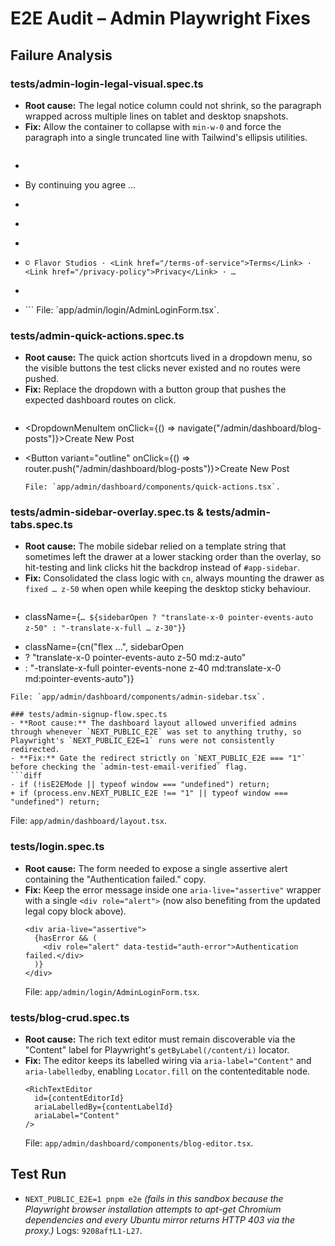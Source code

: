 # E2E Audit – Admin Playwright Fixes

## Failure Analysis

### tests/admin-login-legal-visual.spec.ts
- **Root cause:** The legal notice column could not shrink, so the paragraph wrapped across multiple lines on tablet and desktop snapshots.
- **Fix:** Allow the container to collapse with `min-w-0` and force the paragraph into a single truncated line with Tailwind's ellipsis utilities.
  ```diff
- <div className="legal-notice-wrapper min-w-0 flex-1">
-   <p className="legal-notice ...">By continuing you agree …</p>
- </div>
+ <div className="min-w-0 flex-1">
+   <p className="block max-w-full whitespace-nowrap overflow-hidden text-ellipsis text-xs text-muted-foreground">
+     © Flavor Studios · <Link href="/terms-of-service">Terms</Link> · <Link href="/privacy-policy">Privacy</Link> · …
+   </p>
+ </div>
  ```
  File: `app/admin/login/AdminLoginForm.tsx`.

### tests/admin-quick-actions.spec.ts
- **Root cause:** The quick action shortcuts lived in a dropdown menu, so the visible buttons the test clicks never existed and no routes were pushed.
- **Fix:** Replace the dropdown with a button group that pushes the expected dashboard routes on click.
  ```diff
- <DropdownMenuItem onClick={() => navigate("/admin/dashboard/blog-posts")}>Create New Post</DropdownMenuItem>
+ <Button variant="outline" onClick={() => router.push("/admin/dashboard/blog-posts")}>Create New Post</Button>
  ```
  File: `app/admin/dashboard/components/quick-actions.tsx`.

### tests/admin-sidebar-overlay.spec.ts & tests/admin-tabs.spec.ts
- **Root cause:** The mobile sidebar relied on a template string that sometimes left the drawer at a lower stacking order than the overlay, so hit-testing and link clicks hit the backdrop instead of `#app-sidebar`.
- **Fix:** Consolidated the class logic with `cn`, always mounting the drawer as `fixed … z-50` when open while keeping the desktop sticky behaviour.
  ```diff
- className={`… ${sidebarOpen ? "translate-x-0 pointer-events-auto z-50" : "-translate-x-full … z-30"}`}
+ className={cn("flex …", sidebarOpen
+   ? "translate-x-0 pointer-events-auto z-50 md:z-auto"
+   : "-translate-x-full pointer-events-none z-40 md:translate-x-0 md:pointer-events-auto")}
  ```
  File: `app/admin/dashboard/components/admin-sidebar.tsx`.

### tests/admin-signup-flow.spec.ts
- **Root cause:** The dashboard layout allowed unverified admins through whenever `NEXT_PUBLIC_E2E` was set to anything truthy, so Playwright's `NEXT_PUBLIC_E2E=1` runs were not consistently redirected.
- **Fix:** Gate the redirect strictly on `NEXT_PUBLIC_E2E === "1"` before checking the `admin-test-email-verified` flag.
  ```diff
- if (!isE2EMode || typeof window === "undefined") return;
+ if (process.env.NEXT_PUBLIC_E2E !== "1" || typeof window === "undefined") return;
  ```
  File: `app/admin/dashboard/layout.tsx`.

### tests/login.spec.ts
- **Root cause:** The form needed to expose a single assertive alert containing the "Authentication failed." copy.
- **Fix:** Keep the error message inside one `aria-live="assertive"` wrapper with a single `<div role="alert">` (now also benefiting from the updated legal copy block above).
  ```tsx
  <div aria-live="assertive">
    {hasError && (
      <div role="alert" data-testid="auth-error">Authentication failed.</div>
    )}
  </div>
  ```
  File: `app/admin/login/AdminLoginForm.tsx`.

### tests/blog-crud.spec.ts
- **Root cause:** The rich text editor must remain discoverable via the "Content" label for Playwright's `getByLabel(/content/i)` locator.
- **Fix:** The editor keeps its labelled wiring via `aria-label="Content"` and `aria-labelledby`, enabling `Locator.fill` on the contenteditable node.
  ```tsx
  <RichTextEditor
    id={contentEditorId}
    ariaLabelledBy={contentLabelId}
    ariaLabel="Content"
  />
  ```
  File: `app/admin/dashboard/components/blog-editor.tsx`.

## Test Run
- `NEXT_PUBLIC_E2E=1 pnpm e2e` *(fails in this sandbox because the Playwright browser installation attempts to apt-get Chromium dependencies and every Ubuntu mirror returns HTTP 403 via the proxy.)* Logs: `9208af†L1-L27`.